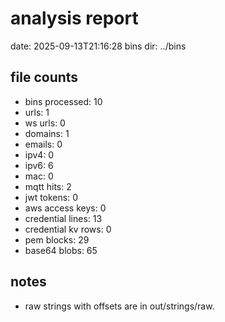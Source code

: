 ﻿# analysis report

date: 2025-09-13T21:16:28
bins dir: ../bins

## file counts

* bins processed: 10
* urls: 1
* ws urls: 0
* domains: 1
* emails: 0
* ipv4: 0
* ipv6: 6
* mac: 0
* mqtt hits: 2
* jwt tokens: 0
* aws access keys: 0
* credential lines: 13
* credential kv rows: 0
* pem blocks: 29
* base64 blobs: 65

## notes

* raw strings with offsets are in out/strings/raw.
